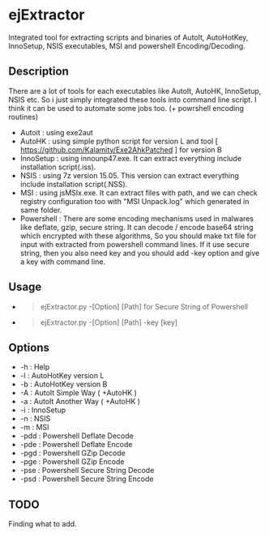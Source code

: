 # ejExtractor
Integrated tool for extracting scripts and binaries of AutoIt, AutoHotKey, InnoSetup, NSIS executables, MSI and powershell Encoding/Decoding.


## Description
There are a lot of tools for each executables like AutoIt, AutoHK, InnoSetup, NSIS etc. So i just simply integrated these tools into command line script. I think it can be used to automate some jobs too. (+ powrshell encoding routines)

- Autoit : using exe2aut
- AutoHK : using simple python script for version L and tool [ https://github.com/Kalamity/Exe2AhkPatched ] for version B
- InnoSetup : using innounp47.exe. It can extract everything include installation script(.iss).
- NSIS : using 7z version 15.05. This version can extract everything include installation script(.NSS).
- MSI : using jsMSIx.exe. It can extract files with path, and we can check registry configuration too with "MSI Unpack.log" which generated in same folder.
- Powershell : There are some encoding mechanisms used in malwares like deflate, gzip, secure string. It can decode / encode base64 string which encrypted with these algorithms, So you should make txt file for input with extracted from powershell command lines. If it use secure string, then you also need key and you should add -key option and give a key with command line.


## Usage
- > ejExtractor.py -[Option] [Path]
for Secure String of Powershell
- > ejExtractor.py -[Option] [Path] -key [key]


## Options
- -h : Help
- -l : AutoHotKey version L
- -b : AutoHotKey version B
- -A : AutoIt Simple Way ( +AutoHK )
- -a : AutoIt Another Way ( +AutoHK )
- -i : InnoSetup
- -n : NSIS
- -m : MSI
- -pdd : Powershell Deflate Decode
- -pde : Powershell Deflate Encode
- -pgd : Powershell GZip Decode
- -pge : Powershell GZip Encode
- -pse : Powershell Secure String Decode
- -psd : Powershell Secure String Encode


## TODO
Finding what to add.

